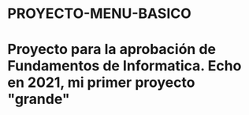 # PROYECTO-MENU-BASICO
# Proyecto para la aprobación de Fundamentos de Informatica. Echo en 2021, mi primer proyecto "grande"
